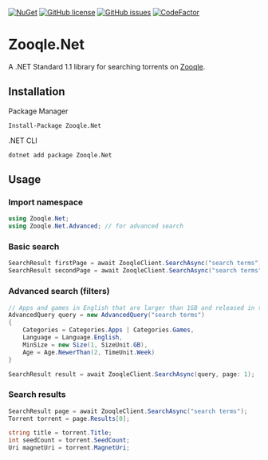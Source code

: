 [![NuGet](https://img.shields.io/nuget/v/Zooqle.Net.svg)](https://www.nuget.org/packages/Zooqle.Net)
[![GitHub license](https://img.shields.io/github/license/FurkanKambay/Zooqle.Net.svg)](https://github.com/FurkanKambay/Zooqle.Net/blob/master/LICENSE)
[![GitHub issues](https://img.shields.io/github/issues/FurkanKambay/Zooqle.Net.svg)](https://github.com/FurkanKambay/Zooqle.Net/issues)
[![CodeFactor](https://www.codefactor.io/repository/github/FurkanKambay/Zooqle.Net/badge)](https://www.codefactor.io/repository/github/FurkanKambay/Zooqle.Net)

# Zooqle.Net

A .NET Standard 1.1 library for searching torrents on [Zooqle](https://zooqle.com/).

## Installation

Package Manager
```
Install-Package Zooqle.Net
```

.NET CLI
```
dotnet add package Zooqle.Net 
```

## Usage

### Import namespace

```C#
using Zooqle.Net;
using Zooqle.Net.Advanced; // for advanced search
```

### Basic search

```C#
SearchResult firstPage = await ZooqleClient.SearchAsync("search terms");
SearchResult secondPage = await ZooqleClient.SearchAsync("search terms", page: 2);
```

### Advanced search (filters)

```C#
// Apps and games in English that are larger than 1GB and released in the last 2 weeks
AdvancedQuery query = new AdvancedQuery("search terms")
{
    Categories = Categories.Apps | Categories.Games,
    Language = Language.English,
    MinSize = new Size(1, SizeUnit.GB),
    Age = Age.NewerThan(2, TimeUnit.Week)
}

SearchResult result = await ZooqleClient.SearchAsync(query, page: 1);
```

### Search results

```C#
SearchResult page = await ZooqleClient.SearchAsync("search terms");
Torrent torrent = page.Results[0];

string title = torrent.Title;
int seedCount = torrent.SeedCount;
Uri magnetUri = torrent.MagnetUri;
```
